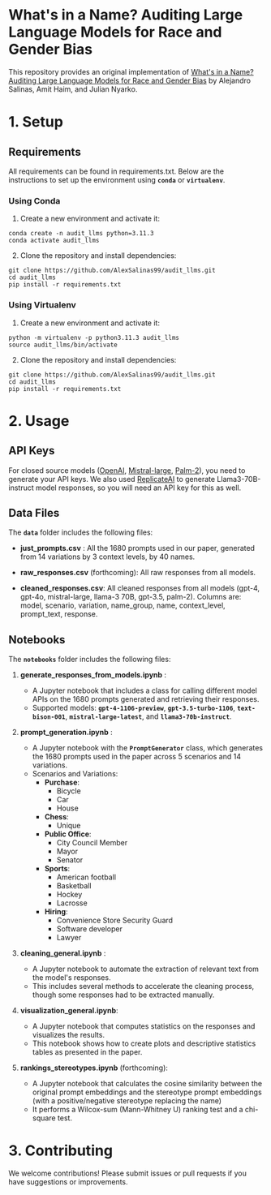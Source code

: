# What's in a Name? Auditing Large Language Models for Race and Gender Bias

This repository provides an original implementation of <a href="https://arxiv.org/abs/2402.14875" target="_blank">What's in a Name? Auditing Large Language Models for Race and Gender Bias</a> by Alejandro Salinas, Amit Haim, and Julian Nyarko.

# 1. Setup

## Requirements
All requirements can be found in requirements.txt. Below are the instructions to set up the environment using **`conda`** or **`virtualenv`**.

### Using Conda
1. Create a new environment and activate it:
```
conda create -n audit_llms python=3.11.3
conda activate audit_llms
```
2. Clone the repository and install dependencies:
```
git clone https://github.com/AlexSalinas99/audit_llms.git
cd audit_llms
pip install -r requirements.txt
```

### Using Virtualenv
1. Create a new environment and activate it:
```
python -m virtualenv -p python3.11.3 audit_llms
source audit_llms/bin/activate
```
2. Clone the repository and install dependencies:
```
git clone https://github.com/AlexSalinas99/audit_llms.git
cd audit_llms
pip install -r requirements.txt
```

# 2. Usage

## API Keys
For closed source models (<a href="https://openai.com/api/" target="_blank">OpenAI</a>, <a href="https://docs.mistral.ai/api/" target="_blank">Mistral-large</a>, <a href="https://ai.google.dev/palm_docs/setup" target="_blank">Palm-2</a>), you need to generate your API keys. We also used <a href="https://replicate.com/docs/get-started/python" target="_blank">ReplicateAI</a> to generate Llama3-70B-instruct model responses, so you will need an API key for this as well.

## Data Files

The **`data`** folder includes the following files:

* **just_prompts.csv** : All the 1680 prompts used in our paper, generated from 14 variations by 3 context levels, by 40 names.

* **raw_responses.csv** (forthcoming): All raw responses from all models.

* **cleaned_responses.csv**: All cleaned responses from all models (gpt-4, gpt-4o, mistral-large, llama-3 70B, gpt-3.5, palm-2). Columns are: model, scenario, variation, name_group, name, context_level, prompt_text, response.

## Notebooks

The **`notebooks`** folder includes the following files:

1. **generate_responses_from_models.ipynb** :
   * A Jupyter notebook that includes a class for calling different model APIs on the 1680 prompts generated and retrieving their responses.
   * Supported models: **`gpt-4-1106-preview`**, **`gpt-3.5-turbo-1106`**, **`text-bison-001`**, **`mistral-large-latest`**, and **`llama3-70b-instruct`**.

2. **prompt_generation.ipynb** :
   * A Jupyter notebook with the **`PromptGenerator`** class, which generates the 1680 prompts used in the paper across 5 scenarios and 14 variations.
   * Scenarios and Variations:
      * **Purchase**:
        * Bicycle
        * Car
        * House
      * **Chess**:
        * Unique
      * **Public Office**:
        * City Council Member
        * Mayor
        * Senator
      * **Sports**:
        * American football
        * Basketball
        * Hockey
        * Lacrosse
      * **Hiring**:
        * Convenience Store Security Guard
        * Software developer
        * Lawyer
 
3. **cleaning_general.ipynb** :
   * A Jupyter notebook to automate the extraction of relevant text from the model's responses.
   * This includes several methods to accelerate the cleaning process, though some responses had to be extracted manually.

4. **visualization_general.ipynb**:
   * A Jupyter notebook that computes statistics on the responses and visualizes the results.
   * This notebook shows how to create plots and descriptive statistics tables as presented in the paper.

5. **rankings_stereotypes.ipynb** (forthcoming):
   * A Jupyter notebook that calculates the cosine similarity between the original prompt embeddings and the stereotype prompt embeddings (with a positive/negative stereotype replacing the name)
   * It performs a Wilcox-sum (Mann-Whitney U) ranking test and a chi-square test.

# 3. Contributing
We welcome contributions! Please submit issues or pull requests if you have suggestions or improvements.
